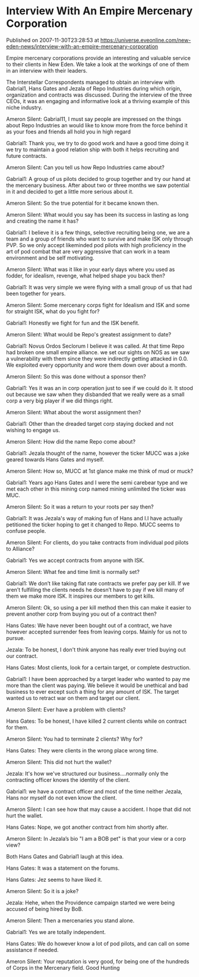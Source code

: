 # Interview With An Empire Mercenary Corporation
Published on 2007-11-30T23:28:53 at https://universe.eveonline.com/new-eden-news/interview-with-an-empire-mercenary-corporation

Empire mercenary corporations provide an interesting and valuable service to their clients in New Eden. We take a look at the workings of one of them in an interview with their leaders. 

The Interstellar Correspondents managed to obtain an interview with Gabrial1, Hans Gates and Jezala of Repo Industries during which origin, organization and contracts was discussed. During the interview of the three CEOs, it was an engaging and informative look at a thriving example of this niche industry. 

Ameron Silent: Gabrial11, I must say people are impressed on the things about Repo Industries an would like to know more from the force behind it as your foes and friends all hold you in high regard 

Gabrial1: Thank you, we try to do good work and have a good time doing it we try to maintain a good relation ship with both it helps recruiting and future contracts. 

Ameron Silent: Can you tell us how Repo Industries came about? 

Gabrial1: A group of us pilots decided to group together and try our hand at the mercenary business. After about two or three months we saw potential in it and decided to get a little more serious about it. 

Ameron Silent: So the true potential for it became known then. 

Ameron Silent: What would you say has been its success in lasting as long and creating the name it has? 

Gabrial1: I believe it is a few things, selective recruiting being one, we are a team and a group of friends who want to survive and make ISK only through PVP. So we only accept likeminded pod pilots with high proficiency in the art of pod combat that are very aggressive that can work in a team environment and be self motivating. 

Ameron Silent: What was it like in your early days where you used as fodder, for idealism, revenge, what helped shape you back then? 

Gabrial1: It was very simple we were flying with a small group of us that had been together for years. 

Ameron Silent: Some mercenary corps fight for Idealism and ISK and some for straight ISK, what do you fight for? 

Gabrial1: Honestly we fight for fun and the ISK benefit. 

Ameron Silent: What would be Repo's greatest assignment to date? 

Gabrial1: Novus Ordos Seclorum I believe it was called. At that time Repo had broken one small empire alliance. we set our sights on NOS as we saw a vulnerability with them since they were indirectly getting attacked in 0.0. We exploited every opportunity and wore them down over about a month. 

Ameron Silent: So this was done without a sponsor then? 

Gabrial1: Yes it was an in corp operation just to see if we could do it. It stood out because we saw when they disbanded that we really were as a small corp a very big player if we did things right. 

Ameron Silent: What about the worst assignment then? 

Gabrial1: Other than the dreaded target corp staying docked and not wishing to engage us. 

Ameron Silent: How did the name Repo come about? 

Gabrial1: Jezala thought of the name, however the ticker MUCC was a joke geared towards Hans Gates and myself. 

Ameron Silent: How so, MUCC at 1st glance make me think of mud or muck? 

Gabrial1: Years ago Hans Gates and I were the semi carebear type and we met each other in this mining corp named mining unlimited the ticker was MUC. 

Ameron Silent: So it was a return to your roots per say then? 

Gabrial1: It was Jezala's way of making fun of Hans and I.I have actually petitioned the ticker hoping to get it changed to Repo. MUCC seems to confuse people. 

Ameron Silent: For clients, do you take contracts from individual pod pilots to Alliance? 

Gabrial1: Yes we accept contracts from anyone with ISK. 

Ameron Silent: What fee and time limit is normally set? 

Gabrial1: We don’t like taking flat rate contracts we prefer pay per kill. If we aren’t fulfilling the clients needs he doesn’t have to pay if we kill many of them we make more ISK. It inspires our members to get kills. 

Ameron Silent: Ok, so using a per kill method then this can make it easier to prevent another corp from buying you out of a contract then? 

Hans Gates: We have never been bought out of a contract, we have however accepted surrender fees from leaving corps. Mainly for us not to pursue. 

Jezala: To be honest, I don't think anyone has really ever tried buying out our contract. 

Hans Gates: Most clients, look for a certain target, or complete destruction. 

Gabrial1: I have been approached by a target leader who wanted to pay me more than the client was paying. We believe it would be unethical and bad business to ever except such a thing for any amount of ISK. The target wanted us to retract war on them and target our client. 

Ameron Silent: Ever have a problem with clients? 

Hans Gates: To be honest, I have killed 2 current clients while on contract for them. 

Ameron Silent: You had to terminate 2 clients? Why for? 

Hans Gates: They were clients in the wrong place wrong time. 

Ameron Silent: This did not hurt the wallet? 

Jezala: It's how we've structured our business....normally only the contracting officer knows the identity of the client. 

Gabrial1: we have a contract officer and most of the time neither Jezala, Hans nor myself do not even know the client. 

Ameron Silent: I can see how that may cause a accident. I hope that did not hurt the wallet. 

Hans Gates: Nope, we got another contract from him shortly after. 

Ameron Silent: In Jezala’s bio "I am a BOB pet" is that your view or a corp view? 

Both Hans Gates and Gabrial1 laugh at this idea. 

Hans Gates: It was a statement on the forums. 

Hans Gates: Jez seems to have liked it. 

Ameron Silent: So it is a joke? 

Jezala: Hehe, when the Providence campaign started we were being accused of being hired by BoB. 

Ameron Silent: Then a mercenaries you stand alone. 

Gabrial1: Yes we are totally independent. 

Hans Gates: We do however know a lot of pod pilots, and can call on some assistance if needed. 

Ameron Silent: Your reputation is very good, for being one of the hundreds of Corps in the Mercenary field. Good Hunting
